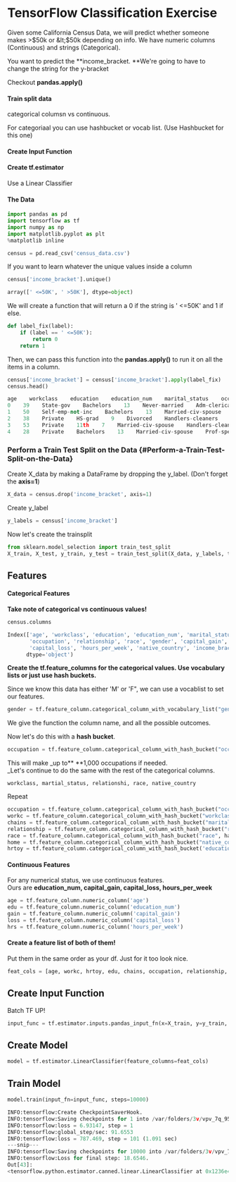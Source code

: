 # TensorFlow Classification Exercise

Given some California Census Data, we will predict whether someone makes &gt;$50k or &lt;$50k depending on info. We have numeric columns \(Continuous\) and strings \(Categorical\).

You want to predict the **income\_bracket. **We're going to have to change the string for the y-bracket

Checkout **pandas.apply\(\)**

#### Train split data

categorical columsn vs continuous.

For categoriaal you can use hashbucket or vocab list. \(Use Hashbucket for this one\)

#### Create Input Function

#### Create tf.estimator

Use a Linear Classifier

#### The Data

```py
import pandas as pd
import tensorflow as tf
import numpy as np
import matplotlib.pyplot as plt
%matplotlib inline

census = pd.read_csv('census_data.csv')
```

If you want to learn whatever the unique values inside a column

```py
census['income_bracket'].unique()
```

```py
array([' <=50K', ' >50K'], dtype=object)
```

We will create a function that will return a 0 if the string is ' &lt;=50K' and 1 if else.

```py
def label_fix(label):
    if (label == ' <=50K'):
        return 0
    return 1
```

Then, we can pass this function into the **pandas.apply\(\)** to run it on all the items in a column.

```py
census['income_bracket'] = census['income_bracket'].apply(label_fix)
census.head()
```

```py
age    workclass    education    education_num    marital_status    occupation    relationship    race    gender    capital_gain    capital_loss    hours_per_week    native_country    income_bracket
0    39    State-gov    Bachelors    13    Never-married    Adm-clerical    Not-in-family    White    Male    2174    0    40    United-States    0
1    50    Self-emp-not-inc    Bachelors    13    Married-civ-spouse    Exec-managerial    Husband    White    Male    0    0    13    United-States    0
2    38    Private    HS-grad    9    Divorced    Handlers-cleaners    Not-in-family    White    Male    0    0    40    United-States    0
3    53    Private    11th    7    Married-civ-spouse    Handlers-cleaners    Husband    Black    Male    0    0    40    United-States    0
4    28    Private    Bachelors    13    Married-civ-spouse    Prof-specialty    Wife    Black    Female    0    0    40    Cuba    0
```

### Perform a Train Test Split on the Data {#Perform-a-Train-Test-Split-on-the-Data}

Create X\_data by making a DataFrame by dropping the y\_label. \(Don't forget the **axis=1**\)

```py
X_data = census.drop('income_bracket', axis=1)
```

Create y\_label

```py
y_labels = census['income_bracket']
```

Now let's create the trainsplit

```py
from sklearn.model_selection import train_test_split
X_train, X_test, y_train, y_test = train_test_split(X_data, y_labels, test_size=0.3, random_state=101)
```

## Features

#### Categorical Features

**Take note of categorical vs continuous values!**

```py
census.columns
```

```py
Index(['age', 'workclass', 'education', 'education_num', 'marital_status',
       'occupation', 'relationship', 'race', 'gender', 'capital_gain',
       'capital_loss', 'hours_per_week', 'native_country', 'income_bracket'],
      dtype='object')
```

**Create the tf.feature\_columns for the categorical values. Use vocabulary lists or just use hash buckets.**

Since we know this data has either 'M' or 'F", we can use a vocablist to set our features.

```py
gender = tf.feature_column.categorical_column_with_vocabulary_list("gender",['Female', 'Male'])
```

We give the function the column name, and all the possible outcomes.

Now let's do this with a **hash bucket**.

```py
occupation = tf.feature_column.categorical_column_with_hash_bucket("occupation", hash_bucket_size=1000)
```

This will make \_up to** **1,000 occupations if needed.  
\_Let's continue to do the same with the rest of the categorical columns.

```
workclass, martial_status, relationshi, race, native_country
```

Repeat

```py
occupation = tf.feature_column.categorical_column_with_hash_bucket("occupation", hash_bucket_size=1000)
workc = tf.feature_column.categorical_column_with_hash_bucket("workclass", hash_bucket_size=1000)
chains = tf.feature_column.categorical_column_with_hash_bucket("marital_status", hash_bucket_size=1000)
relationship = tf.feature_column.categorical_column_with_hash_bucket("relationship", hash_bucket_size=1000)
race = tf.feature_column.categorical_column_with_hash_bucket("race", hash_bucket_size=1000)
home = tf.feature_column.categorical_column_with_hash_bucket("native_country", hash_bucket_size=1000)
hrtoy = tf.feature_column.categorical_column_with_hash_bucket('education', hash_bucket_size=1000)
```

#### Continuous Features

For any numerical status, we use continuous features.  
Ours are **education\_num, capital\_gain, capital\_loss, hours\_per\_week**

```py
age = tf.feature_column.numeric_column('age')
edu = tf.feature_column.numeric_column('education_num')
gain = tf.feature_column.numeric_column('capital_gain')
loss = tf.feature_column.numeric_column('capital_loss')
hrs = tf.feature_column.numeric_column('hours_per_week')
```

#### Create a feature list of both of them!

Put them in the same order as your df. Just for it too look nice.

```py
feat_cols = [age, workc, hrtoy, edu, chains, occupation, relationship, race, gender, gain, loss, hrs, home]
```

## Create Input Function

Batch TF UP!

```py
input_func = tf.estimator.inputs.pandas_input_fn(x=X_train, y=y_train, batch_size=10, num_epochs=1000, shuffle=True)
```

## Create Model

```py
model = tf.estimator.LinearClassifier(feature_columns=feat_cols)
```

## Train Model

```py
model.train(input_fn=input_func, steps=10000)
```

```py
INFO:tensorflow:Create CheckpointSaverHook.
INFO:tensorflow:Saving checkpoints for 1 into /var/folders/3v/vpv_7q_95dj_87nc7vkrf88h0000gn/T/tmp9a13fl5n/model.ckpt.
INFO:tensorflow:loss = 6.93147, step = 1
INFO:tensorflow:global_step/sec: 91.6553
INFO:tensorflow:loss = 787.469, step = 101 (1.091 sec)
---snip---
INFO:tensorflow:Saving checkpoints for 10000 into /var/folders/3v/vpv_7q_95dj_87nc7vkrf88h0000gn/T/tmp9a13fl5n/model.ckpt.
INFO:tensorflow:Loss for final step: 18.6546.
Out[43]:
<tensorflow.python.estimator.canned.linear.LinearClassifier at 0x1236e4e10>
```




